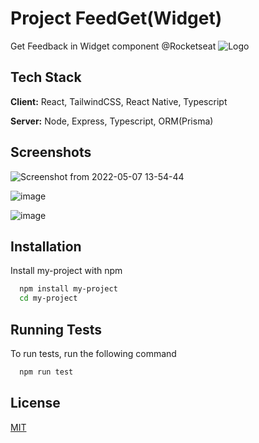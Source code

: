 
# Project FeedGet(Widget)
Get Feedback in Widget component @Rocketseat
![Logo](https://global-uploads.webflow.com/61d83a2ebb0ae01ab96e841a/624ecae7654d9a4a772ad79d_astronauta%2Bcode-NLW-Return.png)


## Tech Stack

**Client:** React, TailwindCSS, React Native, Typescript

**Server:** Node, Express, Typescript, ORM(Prisma)


## Screenshots

![Screenshot from 2022-05-07 13-54-44](https://user-images.githubusercontent.com/25290972/167264230-5995d288-b6ea-4033-8e46-edcaa2956868.png)

![image](https://user-images.githubusercontent.com/25290972/167264256-62235734-0cfb-4cd3-b1e8-0c47f6e94a25.png)

![image](https://user-images.githubusercontent.com/25290972/167264285-93021f7c-35db-4848-b7ee-603edc95fce4.png)

## Installation

Install my-project with npm

```bash
  npm install my-project
  cd my-project
```
    
## Running Tests

To run tests, run the following command

```bash
  npm run test
```


## License

[MIT](https://choosealicense.com/licenses/mit/)

